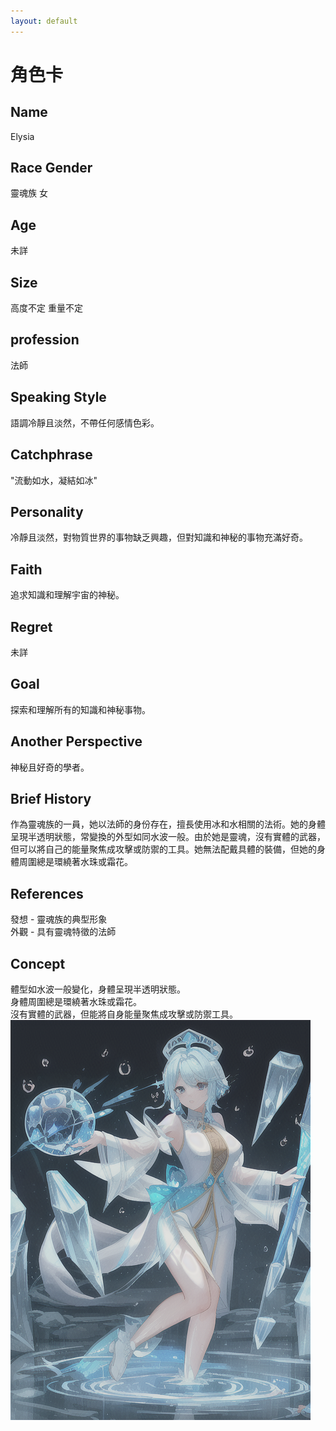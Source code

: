 ```yaml
---
layout: default
---
```


# 角色卡

## Name
Elysia

## Race Gender
靈魂族 女

## Age
未詳

## Size
高度不定 重量不定

## profession
法師

## Speaking Style
語調冷靜且淡然，不帶任何感情色彩。

## Catchphrase
"流動如水，凝結如冰"

## Personality
冷靜且淡然，對物質世界的事物缺乏興趣，但對知識和神秘的事物充滿好奇。

## Faith
追求知識和理解宇宙的神秘。

## Regret
未詳

## Goal 
探索和理解所有的知識和神秘事物。

## Another Perspective
神秘且好奇的學者。

## Brief History
作為靈魂族的一員，她以法師的身份存在，擅長使用冰和水相關的法術。她的身體呈現半透明狀態，常變換的外型如同水波一般。由於她是靈魂，沒有實體的武器，但可以將自己的能量聚焦成攻擊或防禦的工具。她無法配戴具體的裝備，但她的身體周圍總是環繞著水珠或霜花。

## References
發想 - 靈魂族的典型形象<br>
外觀 - 具有靈魂特徵的法師

## Concept
體型如水波一般變化，身體呈現半透明狀態。<br>
身體周圍總是環繞著水珠或霜花。<br>
沒有實體的武器，但能將自身能量聚焦成攻擊或防禦工具。<br>
<img src="./Elysia.png">
